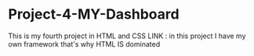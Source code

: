 # Project-4-MY-Dashboard
This is my fourth project in HTML and CSS LINK :
in this project I have my own framework that's why HTML IS dominated
